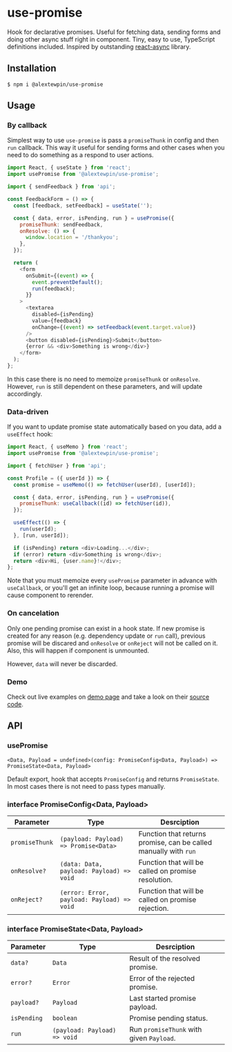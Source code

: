 # use-promise

Hook for declarative promises. Useful for fetching data, sending forms and doing other async stuff right in component. Tiny, easy to use, TypeScript definitions included. Inspired by outstanding [react-async](https://www.npmjs.com/package/react-async) library.

## Installation

```
$ npm i @alextewpin/use-promise
```

## Usage

### By callback

Simplest way to use `use-promise` is pass a `promiseThunk` in config and then `run` callback. This way it useful for sending forms and other cases when you need to do something as a respond to user actions.

```js
import React, { useState } from 'react';
import usePromise from '@alextewpin/use-promise';

import { sendFeedback } from 'api';

const FeedbackForm = () => {
  const [feedback, setFeedback] = useState('');

  const { data, error, isPending, run } = usePromise({
    promiseThunk: sendFeedback,
    onResolve: () => {
      window.location = '/thankyou';
    },
  });

  return (
    <form
      onSubmit={(event) => {
        event.preventDefault();
        run(feedback);
      }}
    >
      <textarea
        disabled={isPending}
        value={feedback}
        onChange={(event) => setFeedback(event.target.value)}
      />
      <button disabled={isPending}>Submit</button>
      {error && <div>Something is wrong</div>}
    </form>
  );
};
```

In this case there is no need to memoize `promiseThunk` or `onResolve`. However, `run` is still dependent on these parameters, and will update accordingly.

### Data-driven

If you want to update promise state automatically based on you data, add a `useEffect` hook:

```js
import React, { useMemo } from 'react';
import usePromise from '@alextewpin/use-promise';

import { fetchUser } from 'api';

const Profile = ({ userId }) => {
  const promise = useMemo(() => fetchUser(userId), [userId]);

  const { data, error, isPending, run } = usePromise({
    promiseThunk: useCallback((id) => fetchUser(id)),
  });

  useEffect(() => {
    run(userId);
  }, [run, userId]);

  if (isPending) return <div>Loading...</div>;
  if (error) return <div>Something is wrong</div>;
  return <div>Hi, {user.name}!</div>;
};
```

Note that you must memoize every `usePromise` parameter in advance with `useCallback`, or you'll get an infinite loop, because running a promise will cause component to rerender.

### On cancelation

Only one pending promise can exist in a hook state. If new promise is created for any reason (e.g. dependency update or `run` call), previous promise will be discared and `onResolve` or `onReject` will not be called on it. Also, this will happen if component is unmounted.

However, `data` will never be discarded.

### Demo

Check out live examples on [demo page](https://alextewpin.github.io/use-promise/) and take a look on their [source code](https://github.com/alextewpin/use-promise/blob/master/demo/App.tsx).

## API

### usePromise

`<Data, Payload = undefined>(config: PromiseConfig<Data, Payload>) => PromiseState<Data, Payload>`

Default export, hook that accepts `PromiseConfig` and returns `PromiseState`. In most cases there is not need to pass types manually.

### interface PromiseConfig<Data, Payload>

| Parameter      | Type                                       | Desrciption                                                      |
| -------------- | ------------------------------------------ | ---------------------------------------------------------------- |
| `promiseThunk` | `(payload: Payload) => Promise<Data>`      | Function that returns promise, can be called manually with `run` |
| `onResolve?`   | `(data: Data, payload: Payload) => void`   | Function that will be called on promise resolution.              |
| `onReject?`    | `(error: Error, payload: Payload) => void` | Function that will be called on promise rejection.               |

### interface PromiseState<Data, Payload>

| Parameter   | Type                         | Desrciption                              |
| ----------- | ---------------------------- | ---------------------------------------- |
| `data?`     | `Data`                       | Result of the resolved promise.          |
| `error?`    | `Error`                      | Error of the rejected promise.           |
| `payload?`  | `Payload`                    | Last started promise payload.            |
| `isPending` | `boolean`                    | Promise pending status.                  |
| `run`       | `(payload: Payload) => void` | Run `promiseThunk` with given `Payload`. |
